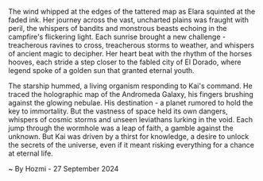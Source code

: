 
The wind whipped at the edges of the tattered map as Elara squinted at the faded ink.  Her journey across the vast, uncharted plains was fraught with peril, the whispers of bandits and monstrous beasts echoing in the campfire's flickering light.  Each sunrise brought a new challenge - treacherous ravines to cross, treacherous storms to weather, and whispers of ancient magic to decipher.  Her heart beat with the rhythm of the horses hooves, each stride a step closer to the fabled city of El Dorado, where legend spoke of a golden sun that granted eternal youth.

The starship hummed, a living organism responding to Kai's command.  He traced the holographic map of the Andromeda Galaxy, his fingers brushing against the glowing nebulae.  His destination - a planet rumored to hold the key to immortality.  But the vastness of space held its own dangers, whispers of cosmic storms and unseen leviathans lurking in the void.  Each jump through the wormhole was a leap of faith, a gamble against the unknown. But Kai was driven by a thirst for knowledge, a desire to unlock the secrets of the universe, even if it meant risking everything for a chance at eternal life. 

~ By Hozmi - 27 September 2024
